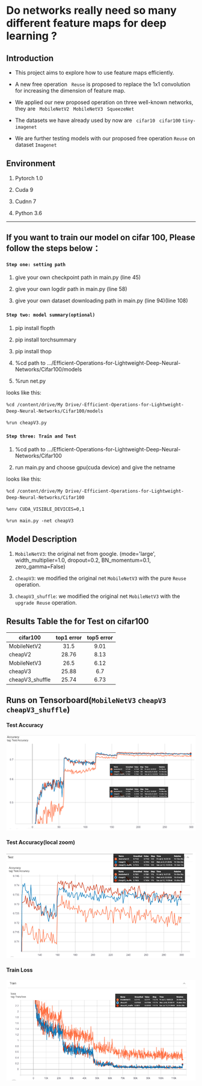 # Do networks really need so many different feature maps for deep learning ?

## Introduction

* This project aims to explore how to use feature maps efficiently.

- A new free operation ` Reuse` is proposed to replace the 1x1 convolution for increasing the dimension of feature map.

- We applied our new proposed operation on three well-known networks, they are ` MobileNetV2` ` MobileNetV3` ` SqueezeNet` 

- The datasets we have already used by now are ` cifar10`  ` cifar100`  `tiny-imagenet ` 

* We are further testing models with our proposed free operation `Reuse` on dataset `Imagenet`

## Environment

1.  Pytorch 1.0

2.  Cuda 9

3.  Cudnn 7

4.  Python 3.6

***

## If you want to train our model on cifar 100, Please follow the steps below：

#### `Step one: setting path` 

1.  give your own checkpoint path in main.py (line 45) 

2.  give your own logdir path in main.py (line 58) 

3.  give your own dataset downloading path in main.py (line 94)(line 108)



#### `Step two: model summary(optional)`


1.  pip install flopth 

2.  pip install torchsummary 

3.  pip install thop 

4.  %cd path to .../Efficient-Operations-for-Lightweight-Deep-Neural-Networks/Cifar100/models 

5.  %run net.py 


looks like this:

`%cd /content/drive/My Drive/-Efficient-Operations-for-Lightweight-Deep-Neural-Networks/Cifar100/models`

`%run cheapV3.py`




#### `Step three: Train and Test`

1.  %cd path to .../Efficient-Operations-for-Lightweight-Deep-Neural-Networks/Cifar100 

2.  run main.py and choose gpu(cuda device) and give the netname 


looks like this:

`%cd /content/drive/My Drive/-Efficient-Operations-for-Lightweight-Deep-Neural-Networks/Cifar100`

`%env CUDA_VISIBLE_DEVICES=0,1`

`%run main.py -net cheapV3`

## Model Description

1. `MobileNetV3`: the original net from google. (mode='large', width_multiplier=1.0, dropout=0.2, BN_momentum=0.1, zero_gamma=False)

2. `cheapV3`: we modified the original net `MobileNetV3` with the pure `Reuse` operation.

3. `cheapV3_shuffle`: we modified the original net `MobileNetV3` with the ` upgrade Reuse` operation.


## Results Table the for Test on cifar100

|  cifar100   | top1 error   | top5 error   |
| ---------- | :-----------:  | :-----------: |
| MobileNetV2   | 31.5     | 9.01     |
| cheapV2     | 28.76     | 8.13     |
| MobileNetV3     | 26.5    | 6.12    |
| cheapV3     | 25.88     | 6.7    |
| cheapV3_shuffle     | 25.74   | 6.73    |

## Runs on Tensorboard(`MobileNetV3` `cheapV3` `cheapV3_shuffle`)

#### Test Accuracy
![image](https://github.com/kai-pixel/-Efficient-Operations-for-Lightweight-Deep-Neural-Networks/blob/master/IMG/Test%20Accuracy.png)

#### Test Accuracy(local zoom)
![image](https://github.com/kai-pixel/-Efficient-Operations-for-Lightweight-Deep-Neural-Networks/blob/master/IMG/local%20zoom%20to%20Test%20Accuracy%20.png)

#### Train Loss
![image](https://github.com/kai-pixel/-Efficient-Operations-for-Lightweight-Deep-Neural-Networks/blob/master/IMG/Train%20Loss.png)
